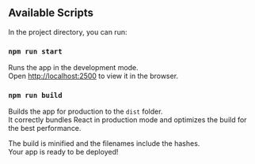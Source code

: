 ## Available Scripts

In the project directory, you can run:

### `npm run start`

Runs the app in the development mode.\
Open [http://localhost:2500](http://localhost:2500) to view it in the browser.

### `npm run build`

Builds the app for production to the `dist` folder.\
It correctly bundles React in production mode and optimizes the build for the best performance.

The build is minified and the filenames include the hashes.\
Your app is ready to be deployed!

